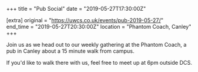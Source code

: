 +++
title = "Pub Social"
date = "2019-05-27T17:30:00Z"

[extra]
original = "https://uwcs.co.uk/events/pub-2019-05-27/"    
end_time = "2019-05-27T20:30:00Z"
location = "Phantom Coach, Canley"
+++

Join us as we head out to our weekly gathering at the Phantom Coach, a pub in Canley about a 15 minute walk from campus.

If you'd like to walk there with us, feel free to meet up at 6pm outside DCS.

